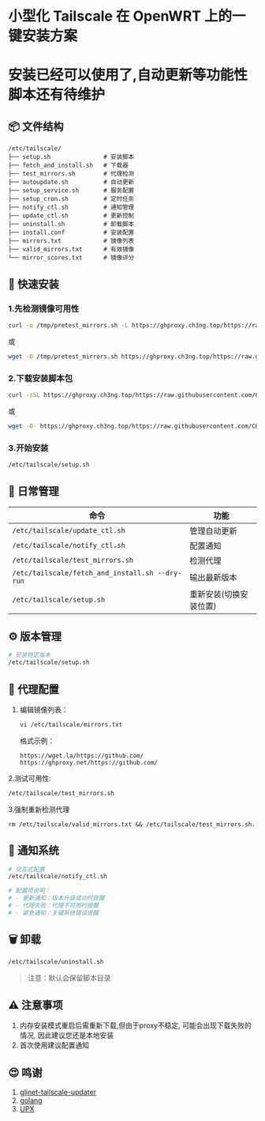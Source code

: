 # 小型化 Tailscale 在 OpenWRT 上的一键安装方案

# 安装已经可以使用了,自动更新等功能性脚本还有待维护

## 📦 文件结构
```
/etc/tailscale/
├── setup.sh               # 安装脚本
├── fetch_and_install.sh   # 下载器
├── test_mirrors.sh        # 代理检测
├── autoupdate.sh          # 自动更新
├── setup_service.sh       # 服务配置
├── setup_cron.sh          # 定时任务
├── notify_ctl.sh          # 通知管理
├── update_ctl.sh          # 更新控制
├── uninstall.sh           # 卸载脚本
├── install.conf           # 安装配置
├── mirrors.txt            # 镜像列表
├── valid_mirrors.txt      # 有效镜像
└── mirror_scores.txt      # 镜像评分
```

## 🚀 快速安装
### 1.先检测镜像可用性
```bash
curl -o /tmp/pretest_mirrors.sh -L https://ghproxy.ch3ng.top/https://raw.githubusercontent.com/CH3NGYZ/ts-test/main/pretest_mirrors.sh && sh /tmp/pretest_mirrors.sh
```
或
```bash
wget -O /tmp/pretest_mirrors.sh https://ghproxy.ch3ng.top/https://raw.githubusercontent.com/CH3NGYZ/ts-test/main/pretest_mirrors.sh && sh /tmp/pretest_mirrors.sh
```

### 2.下载安装脚本包
```bash
curl -sSL https://ghproxy.ch3ng.top/https://raw.githubusercontent.com/CH3NGYZ/ts-test/main/install.sh | sh
```
或
```bash
wget -O- https://ghproxy.ch3ng.top/https://raw.githubusercontent.com/CH3NGYZ/ts-test/main/install.sh | sh
```
### 3.开始安装
```bash
/etc/tailscale/setup.sh
```

## 🔧 日常管理
| 命令 | 功能 |
|------|------|
| `/etc/tailscale/update_ctl.sh` | 管理自动更新 |
| `/etc/tailscale/notify_ctl.sh` | 配置通知 |
| `/etc/tailscale/test_mirrors.sh` | 检测代理 |
| `/etc/tailscale/fetch_and_install.sh --dry-run` | 输出最新版本 |
| `/etc/tailscale/setup.sh` | 重新安装(切换安装位置) |

## ⚙️ 版本管理
```bash
# 安装特定版本
/etc/tailscale/setup.sh
```

## 📡 代理配置
1. 编辑镜像列表：
   ```bash
   vi /etc/tailscale/mirrors.txt
   ```
   格式示例：
   ```
   https://wget.la/https://github.com/
   https://ghproxy.net/https://github.com/
   ```
2.测试可用性:
   ```bash
   /etc/tailscale/test_mirrors.sh
   ```
3.强制重新检测代理
   ```
   rm /etc/tailscale/valid_mirrors.txt && /etc/tailscale/test_mirrors.sh.
   ```

## 🔔 通知系统
```bash
# 交互式配置
/etc/tailscale/notify_ctl.sh

# 配置项说明：
# - 更新通知：版本升级成功时提醒
# - 代理失败：代理不可用时提醒
# - 紧急通知：关键系统错误提醒
```

## 🗑️ 卸载
```bash
/etc/tailscale/uninstall.sh
```
> 注意：默认会保留脚本目录

## ⚠️ 注意事项
1. 内存安装模式重启后需重新下载,但由于proxy不稳定, 可能会出现下载失败的情况, 因此建议您还是本地安装
2. 首次使用建议配置通知

## 😍 鸣谢
1. [glinet-tailscale-updater](https://github.com/Admonstrator/glinet-tailscale-updater)
2. [golang](https://github.com/golang/go)
3. [UPX](https://github.com/upx/upx)
